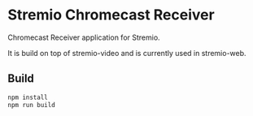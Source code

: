 # Stremio Chromecast Receiver

Chromecast Receiver application for Stremio.

It is build on top of stremio-video and is currently used in stremio-web.

## Build

```bash
npm install
npm run build
```
